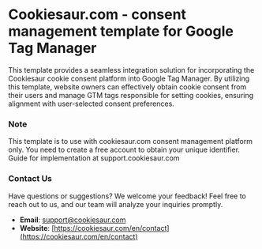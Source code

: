 # Cookiesaur.com - consent management template for Google Tag Manager

This template provides a seamless integration solution for incorporating the Cookiesaur cookie consent platform into Google Tag Manager. By utilizing this template, website owners can effectively obtain cookie consent from their users and manage GTM tags responsible for setting cookies, ensuring alignment with user-selected consent preferences.

### Note
This template is to use with cookiesaur.com consent management platform only. You need to create a free account to obtain your unique identifier. Guide for implementation at support.cookiesaur.com

### Contact Us
Have questions or suggestions? We welcome your feedback! Feel free to reach out to us, and our team will analyze your inquiries promptly.

- **Email**: [support@cookiesaur.com](mailto:support@cookiesaur.com)
- **Website**: [https://cookiesaur.com/en/contact](https://cookiesaur.com/en/contact)
